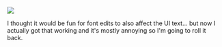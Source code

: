 ![](https://db-feed.s3.amazonaws.com/legacy/Screenshot_from_2020_02_14_21_02_03-1581732267458.png)

I thought it would be fun for font edits to also affect the UI text... but now I actually got that working and it's mostly annoying so I'm going to roll it back.
